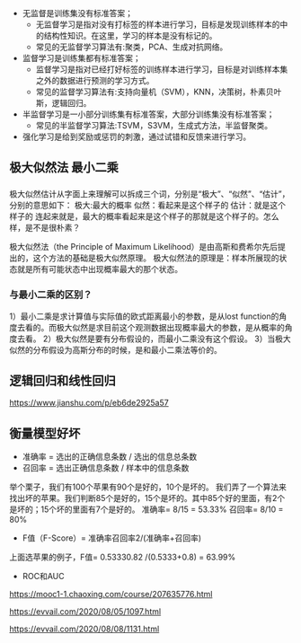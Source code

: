 + 无监督是训练集没有标准答案；
  + 无监督学习是指对没有打标签的样本进行学习，目标是发现训练样本的中的结构性知识。在这里，学习的样本是没有标记的。
  + 常见的无监督学习算法有:聚类，PCA、生成对抗网络。 
+ 监督学习是训练集都有标准答案；
  + 监督学习是指对已经打好标签的训练样本进行学习，目标是对训练样本集之外的数据进行预测的学习方式。
  + 常见的监督学习算法有:支持向量机（SVM），KNN，决策树，朴素贝叶斯，逻辑回归。
+ 半监督学习是一小部分训练集有标准答案，大部分训练集没有标准答案；
  + 常见的半监督学习算法:TSVM，S3VM，生成式方法，半监督聚类。
+ 强化学习是给到奖励或惩罚的刺激，通过试错和反馈来进行学习。

## 极大似然法 最小二乘
### 
极大似然估计从字面上来理解可以拆成三个词，分别是“极大”、“似然”、“估计”，分别的意思如下：
极大:最大的概率
似然：看起来是这个样子的
估计：就是这个样子的
连起来就是，最大的概率看起来是这个样子的那就是这个样子的。怎么样，是不是很朴素？

极大似然法（the Principle of Maximum Likelihood）是由高斯和费希尔先后提出的，这个方法的基础是极大似然原理。
极大似然法的原理是：样本所展现的状态就是所有可能状态中出现概率最大的那个状态。

### 与最小二乘的区别？
1）最小二乘是求计算值与实际值的欧式距离最小的参数，是从lost function的角度去看的。而极大似然是求目前这个观测数据出现概率最大的参数，是从概率的角度去看。
2）极大似然是要有分布假设的，而最小二乘没有这个假设。
3）当极大似然的分布假设为高斯分布的时候，是和最小二乘法等价的。

## 逻辑回归和线性回归
https://www.jianshu.com/p/eb6de2925a57

## 衡量模型好坏
+ 准确率 = 选出的正确信息条数 / 选出的信息总条数
+ 召回率 = 选出正确信息条数 / 样本中的信息条数

举个栗子，我们有100个苹果有90个是好的，10个是坏的。
我们弄了一个算法来找出坏的苹果。我们判断85个是好的，15个是坏的。其中85个好的里面，有2个是坏的；15个坏的里面有7个是好的。
准确率= 8/15 = 53.33%
召回率= 8/10 = 80%

+ F值（F-Score）= 准确率召回率2/(准确率+召回率)

上面选苹果的例子，F值= 0.53330.82 /(0.5333+0.8) = 63.99%

+ ROC和AUC


https://mooc1-1.chaoxing.com/course/207635776.html


https://evvail.com/2020/08/05/1097.html

https://evvail.com/2020/08/08/1131.html

